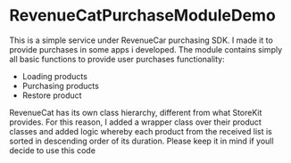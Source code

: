 # RevenueCatPurchaseModuleDemo

This is a simple service under RevenueCar purchasing SDK. I made it to provide purchases in some apps i developed.
The module contains simply all basic functions to provide user purchases functionality:
* Loading products
* Purchasing products
* Restore product

RevenueCat has its own class hierarchy, different from what StoreKit provides.
For this reason, I added a wrapper class over their product classes and added logic whereby each product from the received list is sorted in descending order of its duration. Please keep it in mind if youll decide to use this code
